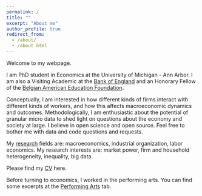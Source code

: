 ```yaml
---
permalink: /
title: ""
excerpt: "About me"
author_profile: true
redirect_from: 
  - /about/
  - /about.html
---
```


Welcome to my webpage. 

I am PhD student in Economics at the University of Michigan - Ann Arbor. 
I am also a Visiting Academic at the [Bank of England](https://www.bankofengland.co.uk/) and an Honorary Fellow of the [Belgian American Education Foundation](http://www.baef.be/documents/home.xml). 

Conceptually, I am interested in how different kinds of firms interact with different kinds of workers, and how this affects macroeconomic dynamics and outcomes. Methodologically, I am enthusiastic about the potential of granular micro data to shed light on questions about the economy and society at large. I believe in open science and open source. Feel free to bother me with data and code questions and requests.

My [research](https://davidvandijcke.github.io/research) fields are: macroeconomics, industrial organization, labor economics.
My research interests are: market power, firm and household heterogeneity, inequality, big data.

Please find my [CV](https://davidvandijcke.github.io/cv) here.

Before turning to economics, I worked in the performing arts. You can find some excerpts at the [Performing Arts](https://davidvandijcke.github.io/performing-arts) tab.
